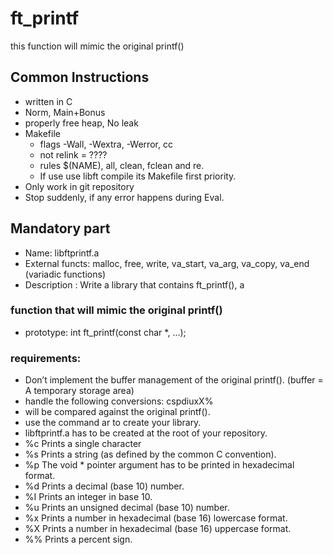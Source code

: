 
# ft_printf

this function will mimic the original printf()

## Common Instructions
- written in C
- Norm, Main+Bonus
- properly free heap, No leak
- Makefile
	- flags -Wall, -Wextra, -Werror, cc
	- not relink = ????
	- rules $(NAME), all, clean, fclean and re.
	- If use use libft compile its Makefile first priority.	
- Only work in git repository
- Stop suddenly, if any error happens during Eval.

## Mandatory part
 - Name: libftprintf.a
 - External functs: malloc, free, write, va_start, va_arg, va_copy, va_end (variadic functions)
 - Description : Write a library that contains ft_printf(), a
 
### function that will mimic the original printf()
- prototype: int ft_printf(const char *, ...);

### requirements:
- Don’t implement the buffer management of the original printf().
    (buffer = A temporary storage area)
- handle the following conversions: cspdiuxX%
- will be compared against the original printf().
- use the command ar to create your library.
- libftprintf.a has to be created at the root of your repository.
- %c Prints a single character
- %s Prints a string (as defined by the common C convention).
- %p The void * pointer argument has to be printed in hexadecimal format.
- %d Prints a decimal (base 10) number.
- %I Prints an integer in base 10.
- %u Prints an unsigned decimal (base 10) number.
- %x Prints a number in hexadecimal (base 16) lowercase format.
- %X Prints a number in hexadecimal (base 16) uppercase format.
- %% Prints a percent sign.

